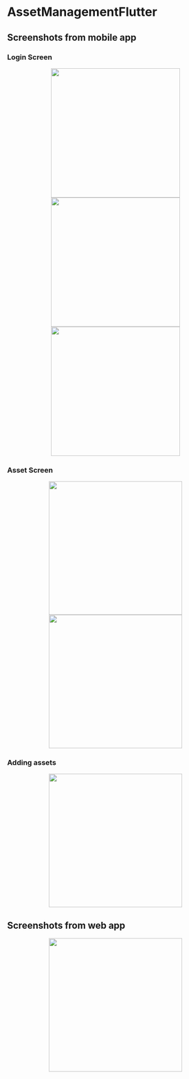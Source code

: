 # AssetManagementFlutter

## **Screenshots from mobile app** 

### **Login Screen** 
<p align="center">
<img src="https://github.com/Solideizer/AssetManagementFlutter/blob/main/screenshots/0.png" width="300">
<img src="https://github.com/Solideizer/AssetManagementFlutter/blob/main/screenshots/1.1.png" width="300">
<img src="https://github.com/Solideizer/AssetManagementFlutter/blob/main/screenshots/1.png" width="300">
 </p>

 
### **Asset Screen** 
 <p align="center">
<img src="https://github.com/Solideizer/AssetManagementFlutter/blob/main/screenshots/2.png" width="310">
<img src="https://github.com/Solideizer/AssetManagementFlutter/blob/main/screenshots/3.png" width="310">
   </p>
   
### **Adding assets** 
<p align="center">
  <img src="https://github.com/Solideizer/AssetManagementFlutter/blob/main/screenshots/4.png" width="310">  
   </p>

## **Screenshots from web app** 
 <p align="center">
<img src="https://github.com/Solideizer/AssetManagementFlutter/blob/main/screenshots/web.png" width="310">  
  </p>
